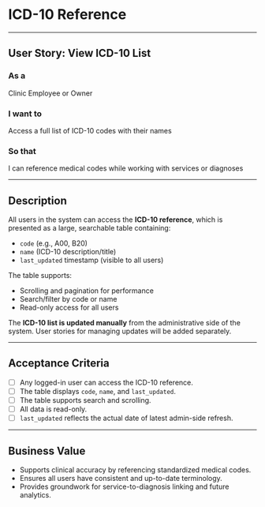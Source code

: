 # ICD-10 Reference

---

## User Story: View ICD-10 List

### As a
Clinic Employee or Owner

### I want to
Access a full list of ICD-10 codes with their names

### So that
I can reference medical codes while working with services or diagnoses

---

## Description

All users in the system can access the **ICD-10 reference**, which is presented as a large, searchable table containing:

- `code` (e.g., A00, B20)
- `name` (ICD-10 description/title)
- `last_updated` timestamp (visible to all users)

The table supports:
- Scrolling and pagination for performance
- Search/filter by code or name
- Read-only access for all users

The **ICD-10 list is updated manually** from the administrative side of the system.
User stories for managing updates will be added separately.

---

## Acceptance Criteria

- [ ] Any logged-in user can access the ICD-10 reference.
- [ ] The table displays `code`, `name`, and `last_updated`.
- [ ] The table supports search and scrolling.
- [ ] All data is read-only.
- [ ] `last_updated` reflects the actual date of latest admin-side refresh.

---

## Business Value

- Supports clinical accuracy by referencing standardized medical codes.
- Ensures all users have consistent and up-to-date terminology.
- Provides groundwork for service-to-diagnosis linking and future analytics.

